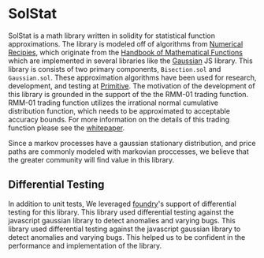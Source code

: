 # SolStat

SolStat is a math library written in solidity for statistical function approximations. The library is modeled off of algorithms from [Numerical Recipies](https://e-maxx.ru/bookz/files/numerical_recipes.pdf), which originate from the [Handbook of Mathematical Functions](https://personal.math.ubc.ca/~cbm/aands/abramowitz_and_stegun.pdf) which are implemented in several libraries like the [Gaussian](https://github.com/errcw/gaussian) JS library. This library is consists of two primary components, `Bisection.sol` and `Gaussian.sol`. These approximation algorithms have been used for research, development, and testing at [Primitive](https://primitive.xyz/). The motivation of the development of this library is grounded in the support of the the RMM-01 trading function. RMM-01 trading function utilizes the irrational normal cumulative distribution function, which needs to be approximated to acceptable accuracy bounds. For more information on the details of this trading function please see the [whitepaper](https://primitive.xyz/whitepaper-rmm-01.pdf).

Since a markov processes have a gaussian stationary distribution, and price paths are commonly modeled with markovian proccesses, we believe that the greater community will find value in this library.

## Differential Testing

In addition to unit tests, We leveraged [foundry](https://github.com/foundry-rs/foundry)'s support of differential testing for this library. This library used differential testing against the javascript gaussian library to detect anomalies and varying bugs. This library used differential testing against the javascript gaussian library to detect anomalies and varying bugs. This helped us to be confident in the performance and implementation of the library.
